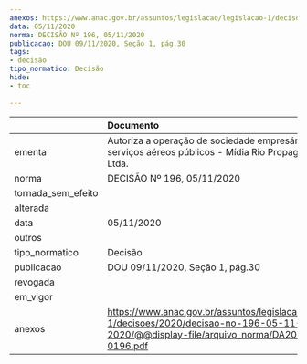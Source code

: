 ```yaml
---
anexos: https://www.anac.gov.br/assuntos/legislacao/legislacao-1/decisoes/2020/decisao-no-196-05-11-2020/@@display-file/arquivo_norma/DA2020-0196.pdf
data: 05/11/2020
norma: DECISÃO Nº 196, 05/11/2020
publicacao: DOU 09/11/2020, Seção 1, pág.30
tags:
- decisão
tipo_normatico: Decisão
hide: 
- toc 
 
---
```


|                    | Documento                                                                                                                                     |
|:-------------------|:----------------------------------------------------------------------------------------------------------------------------------------------|
| ementa             | Autoriza a operação de sociedade empresária de serviços aéreos públicos - Mídia Rio Propaganda Aérea Ltda.                                    |
| norma              | DECISÃO Nº 196, 05/11/2020                                                                                                                    |
| tornada_sem_efeito |                                                                                                                                               |
| alterada           |                                                                                                                                               |
| data               | 05/11/2020                                                                                                                                    |
| outros             |                                                                                                                                               |
| tipo_normatico     | Decisão                                                                                                                                       |
| publicacao         | DOU 09/11/2020, Seção 1, pág.30                                                                                                               |
| revogada           |                                                                                                                                               |
| em_vigor           |                                                                                                                                               |
| anexos             | https://www.anac.gov.br/assuntos/legislacao/legislacao-1/decisoes/2020/decisao-no-196-05-11-2020/@@display-file/arquivo_norma/DA2020-0196.pdf |